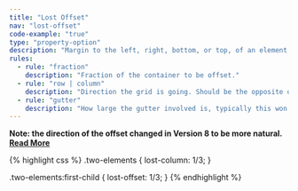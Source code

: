 ```yaml
---
title: "Lost Offset"
nav: "lost-offset"
code-example: "true"
type: "property-option"
description: "Margin to the left, right, bottom, or top, of an element depending on if the fraction passed is positive or negative. It works for both horizontal and vertical grids but not both at the same time."
rules:
  - rule: "fraction"
    description: "Fraction of the container to be offset."
  - rule: "row | column"
    description: "Direction the grid is going. Should be the opposite of the column or row it's being used on. Defaults to row."
  - rule: "gutter"
    description: "How large the gutter involved is, typically this won't be adjusted, but if you have set the elements for that container to have different gutters than default, you will need to match that gutter here as well."
---
```


**Note: the direction of the offset changed in Version 8 to be more natural. [Read More](https://github.com/peterramsing/lost/pull/331)**

{% highlight css %}
.two-elements {
  lost-column: 1/3;
}

.two-elements:first-child {
  lost-offset: 1/3;
}
{% endhighlight %}
